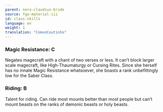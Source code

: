 ```yaml
---
parent: nero-claudius-bride
source: fgo-material-iii
id: class-skills
language: en
weight: 1
translation: "ComunCoutinho"
---
```


### Magic Resistance: C

Negates magecraft with a chant of two verses or less. It can’t block larger scale magecraft, like High-Thaumaturgy or Cursing Rites.
Since she herself has no innate Magic Resistance whatsoever, she boasts a rank unbefittingly low for the Saber Class.

### Riding: B

Talent for riding. Can ride most mounts better than most people but can’t mount beasts on the ranks of demonic beasts or holy beasts.
